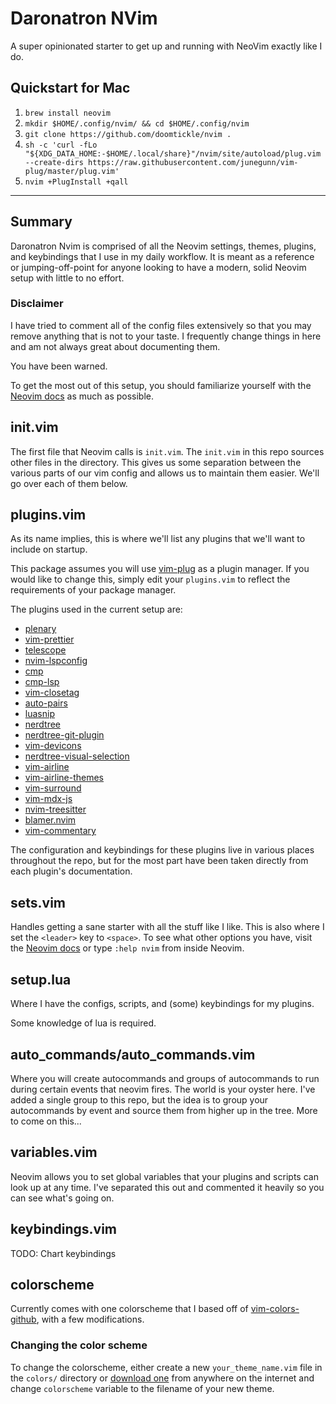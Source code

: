 # Daronatron NVim

A super opinionated starter to get up and running with NeoVim exactly like I do.

## Quickstart for Mac

1. `brew install neovim`
1. `mkdir $HOME/.config/nvim/ && cd $HOME/.config/nvim`
1. `git clone https://github.com/doomtickle/nvim .`
1. `sh -c 'curl -fLo "${XDG_DATA_HOME:-$HOME/.local/share}"/nvim/site/autoload/plug.vim --create-dirs
       https://raw.githubusercontent.com/junegunn/vim-plug/master/plug.vim'`
1. `nvim +PlugInstall +qall`

---

## Summary

Daronatron Nvim is comprised of all the Neovim settings, themes, plugins, and keybindings that
I use in my daily workflow. It is meant as a reference or jumping-off-point for anyone looking to
have a modern, solid Neovim setup with little to no effort.

### Disclaimer

I have tried to comment all of the config files extensively so that you may remove anything that is
not to your taste. I frequently change things in here and am not always great about documenting them.

You have been warned.

To get the most out of this setup, you should familiarize yourself with the [Neovim docs](https://neovim.io/doc/)
as much as possible.

## init.vim

The first file that Neovim calls is `init.vim`. The `init.vim` in this repo sources other files in the directory.
This gives us some separation between the various parts of our vim config and allows us to maintain them easier.
We'll go over each of them below.

## plugins.vim

As its name implies, this is where we'll list any plugins that we'll want to include on startup.

This package assumes you will use [vim-plug](https://github.com/junegunn/vim-plug) as a plugin manager.
If you would like to change this, simply edit your `plugins.vim` to reflect the requirements of your package manager.

The plugins used in the current setup are:

- [plenary](https://github.com/nvim-lua/plenary.nvim)
- [vim-prettier](https://github.com/prettier/vim-prettier)
- [telescope](https://github.com/nvim-telescope/telescope.nvim)
- [nvim-lspconfig](https://github.com/neovim/nvim-lspconfig)
- [cmp](https://github.com/hrsh7th/nvim-cmp)
- [cmp-lsp](https://github.com/hrsh7th/cmp-nvim-lsp)
- [vim-closetag](https://github.com/alvan/vim-closetag)
- [auto-pairs](https://github.com/jiangmiao/auto-pairs)
- [luasnip](https://github.com/L3MON4D3/LuaSnip)
- [nerdtree](https://github.com/preservim/nerdtree)
- [nerdtree-git-plugin](https://github.com/Xuyuanp/nerdtree-git-plugin)
- [vim-devicons](https://github.com/ryanoasis/vim-devicons)
- [nerdtree-visual-selection](https://github.com/PhilRunninger/nerdtree-visual-selection)
- [vim-airline](https://github.com/vim-airline/vim-airline)
- [vim-airline-themes](https://github.com/vim-airline/vim-airline-themes)
- [vim-surround](https://github.com/tpope/vim-surround)
- [vim-mdx-js](https://github.com/jxnblk/vim-mdx-js)
- [nvim-treesitter](https://github.com/nvim-treesitter/nvim-treesitter)
- [blamer.nvim](https://github.com/APZelos/blamer.nvim)
- [vim-commentary](https://github.com/tpope/vim-commentary)

The configuration and keybindings for these plugins live in various places throughout the repo,
but for the most part have been taken directly from each plugin's documentation.

## sets.vim

Handles getting a sane starter with all the stuff like I like. This is also where I set the `<leader>` key to `<space>`.
To see what other options you have, visit the [Neovim docs](https://neovim.io/doc/) or type `:help nvim` from inside Neovim.

## setup.lua

Where I have the configs, scripts, and (some) keybindings for my plugins.

Some knowledge of lua is required.

## auto_commands/auto_commands.vim

Where you will create autocommands and groups of autocommands to run during certain events that neovim fires. The world is your oyster here. I've added a single group to this repo, but the idea is to group your autocommands by event and source them from higher up in the tree. More to come on this...

## variables.vim

Neovim allows you to set global variables that your plugins and scripts can look up at any time. I've separated this out and commented it heavily so you can see what's going on.

## keybindings.vim

TODO: Chart keybindings

## colorscheme

Currently comes with one colorscheme that I based off of [vim-colors-github](https://vimcolorschemes.com/acarapetis/vim-colors-github), with a few modifications.

### Changing the color scheme

To change the colorscheme, either create a new `your_theme_name.vim` file in the `colors/` directory or [download one](https://vimcolorschemes.com) from anywhere on the internet and change `colorscheme` variable to the filename of your new theme.
